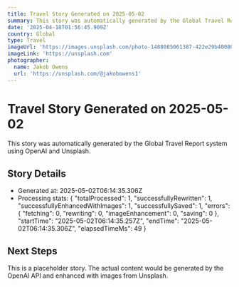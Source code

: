 ```yaml
---
title: Travel Story Generated on 2025-05-02
summary: This story was automatically generated by the Global Travel Report system.
date: '2025-04-18T01:56:45.909Z'
country: Global
type: Travel
imageUrl: 'https://images.unsplash.com/photo-1488085061387-422e29b40080'
imageLink: 'https://unsplash.com'
photographer:
  name: Jakob Owens
  url: 'https://unsplash.com/@jakobowens1'
---
```









# Travel Story Generated on 2025-05-02

This story was automatically generated by the Global Travel Report system using OpenAI and Unsplash.

## Story Details

- Generated at: 2025-05-02T06:14:35.306Z
- Processing stats: {
  "totalProcessed": 1,
  "successfullyRewritten": 1,
  "successfullyEnhancedWithImages": 1,
  "successfullySaved": 1,
  "errors": {
    "fetching": 0,
    "rewriting": 0,
    "imageEnhancement": 0,
    "saving": 0
  },
  "startTime": "2025-05-02T06:14:35.257Z",
  "endTime": "2025-05-02T06:14:35.306Z",
  "elapsedTimeMs": 49
}

## Next Steps

This is a placeholder story. The actual content would be generated by the OpenAI API and enhanced with images from Unsplash.
